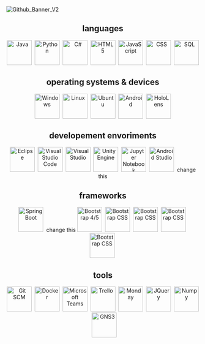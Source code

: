 ![Github_Banner_V2](https://user-images.githubusercontent.com/45885701/133778021-ffb70ec6-669e-49fc-842f-3e66ed8fd1bd.png)




<div align="center">
   <h2>languages</h2>
    <img src="https://user-images.githubusercontent.com/45885701/133962134-7bea4d49-7a44-4ec7-b963-290afc01e9e0.png" alt="Java" width="65px" />&nbsp
    <img src="https://user-images.githubusercontent.com/45885701/133962152-1b9ca77f-0eda-422e-90dd-a696b4bbd8e7.png" alt="Python" width="65px" />&nbsp
    <img src="https://user-images.githubusercontent.com/45885701/133962362-91322c9d-b230-4400-9dad-7ffad26f910a.png" alt="C#" width="65px" />&nbsp
    <img src="https://user-images.githubusercontent.com/45885701/133962225-e4525eae-c6c0-40a3-a15d-ff273d2a0c78.png" alt="HTML5" width="65px" />&nbsp
    <img src="https://user-images.githubusercontent.com/45885701/133962233-6699211f-4d6c-436a-880c-78857e980491.png" alt="JavaScript" width="65px" />&nbsp
    <img src="https://user-images.githubusercontent.com/45885701/133962247-99d7b275-e4d9-47eb-b26d-7112858d7204.png" alt="CSS" width="65px" />&nbsp
  	<img src="https://user-images.githubusercontent.com/45885701/133962256-54995b15-d0f5-4763-b641-6c04794e7aa0.png" alt="SQL" width="65px"/>
  <h2>operating systems & devices</h2>
    <img src="https://user-images.githubusercontent.com/45885701/133826315-245516f1-5d49-44c1-af4b-994b8415d2ed.png" alt="Windows" width="65px" />&nbsp
    <img src="https://user-images.githubusercontent.com/45885701/133826254-e8554619-6393-433d-9cd1-d9f56e8ed040.png" alt="Linux" width="65px"/>&nbsp
    <img src="https://user-images.githubusercontent.com/45885701/133779811-59e51c5f-2999-4659-adcc-7b14c6e921cb.png" alt="Ubuntu" width="65px"/>&nbsp
    <img src="https://user-images.githubusercontent.com/45885701/133963019-16c4c5bc-23e4-4118-b127-deccdc473cbd.png" alt="Android" width="65px"/>&nbsp
    <img src="https://user-images.githubusercontent.com/45885701/133962954-ed51b23a-028f-4221-9887-15cc71b5df4a.png" alt="HoloLens" width="65px"/>
  <h2 >developement envoriments</h2>
    <img src="https://user-images.githubusercontent.com/45885701/133963113-20a7153d-9e50-4e58-ba92-fe29ee497dd0.png" alt="Eclipse" width="65px" />&nbsp
    <img src="https://user-images.githubusercontent.com/45885701/133963125-43ce052b-9fc2-4ea6-b6c5-347c3ea4c52a.png" alt="Visual Studio Code" width="65px"/>&nbsp
    <img src="https://user-images.githubusercontent.com/45885701/133963128-08cb67c5-31aa-4935-af8e-2a0bea1c3ed8.png" alt="Visual Studio" width="65px"/>&nbsp
    <img src="https://user-images.githubusercontent.com/45885701/133963221-18cfd8d2-aacf-43fa-a6bb-98771b23b70f.png" alt="Unity Engine" width="65px"/>&nbsp
    <img src="https://user-images.githubusercontent.com/45885701/133963387-8c2d2f5f-4a64-4230-b0aa-9d5586c26b63.png" alt="Jupyter Notebook" width="65px"/>&nbsp
    <img src="https://user-images.githubusercontent.com/45885701/133963221-18cfd8d2-aacf-43fa-a6bb-98771b23b70f.png" alt="Android Studio" width="65px"/>&nbsp
  change this
  <h2 >frameworks</h2>
    <img src="https://user-images.githubusercontent.com/45885701/133842228-449824bb-f141-4f28-bcb4-bd32d2c0f542.png" alt="Spring Boot" width="65px" />&nbsp change this
    <img src="https://user-images.githubusercontent.com/45885701/133839462-7f9ce81d-192f-4c07-8442-d2409ac4ac2a.png" alt="Bootstrap 4/5" width="65px" />&nbsp
    <img src="https://user-images.githubusercontent.com/45885701/133839462-7f9ce81d-192f-4c07-8442-d2409ac4ac2a.png" alt="Bootstrap CSS" width="65px" />&nbsp
    <img src="https://user-images.githubusercontent.com/45885701/133839462-7f9ce81d-192f-4c07-8442-d2409ac4ac2a.png" alt="Bootstrap CSS" width="65px" />&nbsp
    <img src="https://user-images.githubusercontent.com/45885701/133839462-7f9ce81d-192f-4c07-8442-d2409ac4ac2a.png" alt="Bootstrap CSS" width="65px" />&nbsp
    <img src="https://user-images.githubusercontent.com/45885701/133839462-7f9ce81d-192f-4c07-8442-d2409ac4ac2a.png" alt="Bootstrap CSS" width="65px" />&nbsp
  <h2 >tools</h2>
    <img src="https://user-images.githubusercontent.com/45885701/133964027-305f496f-e6ee-4edb-b451-42a8648951b7.png" alt="Git SCM" width="65px" />&nbsp
    <img src="https://user-images.githubusercontent.com/45885701/133964063-f95bc652-2b21-41ca-836c-761f349386ee.png" alt="Docker" width="65px" />&nbsp
    <img src="https://user-images.githubusercontent.com/45885701/133964090-6d1d0bcb-ff5f-4a58-8e3b-9b6953555794.png" alt="Microsoft Teams" width="65px" />&nbsp
  <img src="https://user-images.githubusercontent.com/45885701/133964121-cc39a428-07ae-4e8f-8ba3-847289462909.png" alt="Trello" width="65px" />&nbsp
  <img src="https://user-images.githubusercontent.com/45885701/133964245-cfb2b803-dae0-4239-811a-306a99b632d4.png" alt="Monday" width="65px" />&nbsp
    <img src="https://user-images.githubusercontent.com/45885701/133964154-19e3c783-5f9e-41ab-8351-6c95ec2b9412.png" alt="JQuery" width="65px" />&nbsp
    <img src="https://user-images.githubusercontent.com/45885701/133964176-c92c4f6f-388c-4f9c-9678-811b3f954fdf.png" alt="Numpy" width="65px" />&nbsp
    <img src="https://user-images.githubusercontent.com/45885701/133964208-eb63b801-d116-4fad-b001-afe651aa9711.png" alt="GNS3" width="65px" />
</div>

